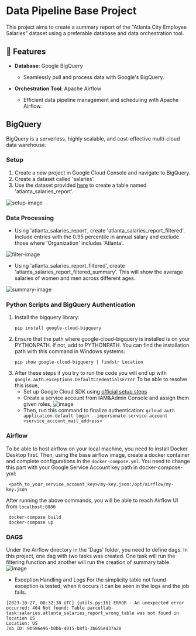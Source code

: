 # Data Pipeline Base Project

This project aims to create a summary report of the "Atlanta City Employee Salaries" dataset using a preferable database and data orchestration tool.

## 🌟 Features

- **Database**: Google BigQuery
  - Seamlessly pull and process data with Google's BigQuery.

- **Orchestration Tool**: Apache Airflow 
  - Efficient data pipeline management and scheduling with Apache Airflow.

## BigQuery

BigQuery is a serverless, highly scalable, and cost-effective multi-cloud data warehouse.

### Setup

1. Create a new project in Google Cloud Console and navigate to BigQuery.
2. Create a dataset called 'salaries'.
3. Use the dataset provided [here](https://data.world/brentbrewington/atlanta-city-employee-salaries) to create a table named 'atlanta_salaries_report'.

![setup-image](https://github.com/nehiridil/DataPipelineBaseProject/assets/46990153/6e648845-560c-4895-b8cb-82483c10c53b)

### Data Processing

- Using 'atlanta_salaries_report', create 'atlanta_salaries_report_filtered'. Include entries with the 0.95 percentile in annual salary and exclude those where 'Organization' includes 'Atlanta'.

![filter-image](https://github.com/nehiridil/DataPipelineBaseProject/assets/46990153/9bb14238-1f1d-4a3a-8390-85cb3c1b748b)

- Using 'atlanta_salaries_report_filtered', create 'atlanta_salaries_report_filtered_summary'. This will show the average salaries of women and men across different ages.

![summary-image](https://github.com/nehiridil/DataPipelineBaseProject/assets/46990153/4d2cac2a-81a0-4362-ae6f-b2ac0921b90f)

### Python Scripts and BigQuery Authentication

1. Install the bigquery library:
   ```
   pip install google-cloud-bigquery
   ```
2. Ensure that the path where google-cloud-bigquery is installed is on your PYTHONPATH. If not, add to PYTHONPATH. You can find the installation path with this command in Windows systems:
   ```
   pip show google-cloud-bigquery | findstr Location
   ```
3. After these steps if you try to run the code you will end up with `google.auth.exceptions.DefaultCredentialsError`
     To be able to resolve this issue, 
      - Set up Google Cloud SDK using [official setup steps](https://cloud.google.com/sdk/docs/install)
      - Create a service account from IAM&Admin Console and assign them given roles,
      ![image](https://github.com/nehiridil/DataPipelineBaseProject/assets/46990153/81f83a81-7c15-4eb6-af0f-4b3dcf37b026)
      - Then, run this command to finalize authentication:
       ```
        gcloud auth application-default login --impersonate-service-account <service_account_mail_address>
       ```

### Airflow
  To be able to host airflow on your local machine, you need to install Docker Desktop first.
  Then, using the base airflow image, create a docker container and complete configurations in the `docker-compose.yml`. You need to change this part with your Google Service Account key path in docker-compose-yml:
  ```
   <path_to_your_service_account_key>/my-key.json:/opt/airflow/my-key.json
  ```
  After running the above commands, you will be able to reach Airflow UI from `localhost:8080`
  ```
   docker-compose build
   docker-compose up
  ```
### DAGS
  Under the Airflow directory in the 'Dags' folder, you need to define dags. In this project, one dag with two tasks was created. One task will run the filtering function and another will run the creation of summary table.
  ![image](https://github.com/nehiridil/DataPipelineBaseProject/assets/46990153/79ef4213-bc3d-4bf8-bf22-615b94b85227)
  - Exception Handling and Logs
  For the simplicity table not found exception is tested, when it occurs it can be seen in the logs and the job fails.
  ```
  [2023-10-27, 08:32:38 UTC] {utils.py:16} ERROR - An unexpected error occurred: 404 Not found: Table parcellab-task:salaries.atlanta_salaries_report_wrong_table was not found in location US
  Location: US
  Job ID: 9b586e96-b0bb-4015-b8f1-3b656e437a28
  ```
    
